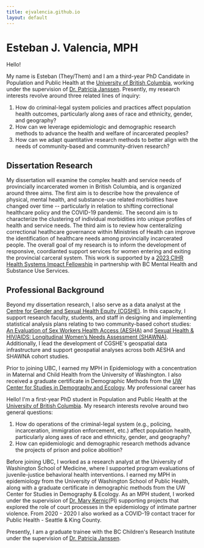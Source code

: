 ```yaml
---
title: ejvalencia.github.io
layout: default
---
```


# Esteban J. Valencia, MPH

Hello!

My name is Esteban (They/Them) and I am a third-year PhD Candidate in Population and Public Health at the [University of British Columbia](https://www.spph.ubc.ca/), working under the supervision of [Dr. Patricia Janssen](https://www.bcchr.ca/pjanssen). Presently, my research interests revolve around three related lines of inquiry:

1.	How do criminal-legal system policies and practices affect population health outcomes, particularly along axes of race and ethnicity, gender, and geography?
2.	How can we leverage epidemiologic and demographic research methods to advance the health and welfare of incarcerated peoples?
3.	How can we adapt quantitative research methods to better align with the needs of community-based and community-driven research?

## Dissertation Research

My dissertation will examine the complex health and service needs of provincially incarcerated women in British Columbia, and is organized around three aims. The first aim is to describe how the prevalence of physical, mental health, and substance-use related morbidities have changed over time -- particularly in relation to shifting correctional healthcare policy and the COVID-19 pandemic. The second aim is to characterize the clustering of individual morbidities into unique profiles of health and service needs. The third aim is to review how centeralizing correctional heatlhcare governance within Ministries of Health can improve the identification of healthcare needs among provincially incarcerated people. The overall goal of my research is to inform the development of responsive, coordianted support services for women entering and exiting the provincial carceral system. This work is supported by a [2023 CIHR Health Systems Impact Fellowship](https://cihr-irsc.gc.ca/e/53687.html) in partnership with BC Mental Health and Substance Use Services.

## Professional Background

Beyond my dissertation research, I also serve as a data analyst at the [Centre for Gender and Sexual Health Equity (CGSHE)](https://cgshe.ca/). In this capacity, I support research faculty, students, and staff in designing and implementing statistical analysis plans relating to two community-based cohort studies: [An Evaluation of Sex Workers Health Access (AESHA)](https://cgshe.ca/research/community-based-cohorts-social-policy-research/aesha/) and [Sexual Health & HIV/AIDS: Longitudinal Women’s Needs Assessment (SHAWNA)](https://cgshe.ca/research/community-based-cohorts-social-policy-research/shawna/). Additionally, I lead the development of CGSHE's geospatial data infrastructure and support geospatial analyses across both AESHA and SHAWNA cohort studies.

Prior to joining UBC, I earned my MPH in Epidemiology with a concentration in Maternal and Child Health from the University of Washington. I also received a graduate certificate in Demographic Methods from the [UW Center for Studies in Demography and Ecology](https://csde.washington.edu/). My professional career has 




Hello! I'm a first-year PhD student in Population and Public Health at the [University of British Columbia](https://www.spph.ubc.ca/). My research interests revolve around two general questions:

1. How do operations of the criminal-legal system (e.g., policing, incarceration, immigration enforcement, etc.) affect population health, particularly along axes of race and ethnicity, gender, and geography?
2. How can epidemiologic and demographic research methods advance the projects of prison and police abolition?

Before joining UBC, I worked as a research analyst at the University of Washington School of Medicine, where I supported program evaluations of juvenile-justice behavioral health interventions. I earned my MPH in epidemiology from the University of Washington School of Public Health, along with a graduate certificate in demographic methods from the UW Center for Studies in Demography & Ecology. As an MPH student, I worked under the supervision of [Dr. Mary Kernic](https://epi.washington.edu/faculty/kernic-mary/)(PI) supporting projects that explored the role of court processes in the epidemiology of intimate partner violence. From 2020 - 2020 I also worked as a COVID-19 contact tracer for Public Health - Seattle & King County.

Presently, I am a graduate trainee with the BC Children's Research Institute under the supervision of [Dr. Patricia Janssen](https://www.bcchr.ca/pjanssen).
